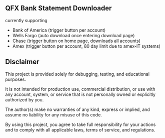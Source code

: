 ## QFX Bank Statement Downloader

currently supporting

- Bank of America (trigger button per account)
- Wells Fargo (auto download once entering download page)
- Chase (trigger button on home page, downloads all accounts)
- Amex (trigger button per account, 80 day limit due to amex-IT systems)

## Disclaimer

This project is provided solely for debugging, testing, and educational purposes.

It is not intended for production use, commercial distribution, or use with any account, system, or service that is not personally owned or explicitly authorized by you.

The author(s) make no warranties of any kind, express or implied, and assume no liability for any misuse of this code.

By using this project, you agree to take full responsibility for your actions and to comply with all applicable laws, terms of service, and regulations.
